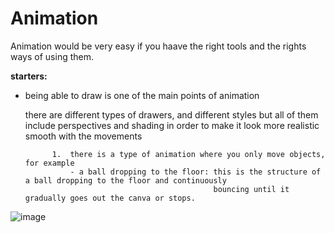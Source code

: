 # **Animation**

Animation would be very easy if you haave the right tools and the rights ways of using them.
  
   **starters:**

- being able to draw is one of the main points of animation

     there are different types of drawers, and different styles but all of them include perspectives and shading in order to make it look more realistic smooth with the movements

            1.  there is a type of animation where you only move objects, for example
                - a ball dropping to the floor: this is the structure of a ball dropping to the floor and continuously
                                                bouncing until it gradually goes out the canva or stops.
  
![image](https://github.com/user-attachments/assets/b9cc7423-4801-4253-8127-a5a8f277c265)
  

